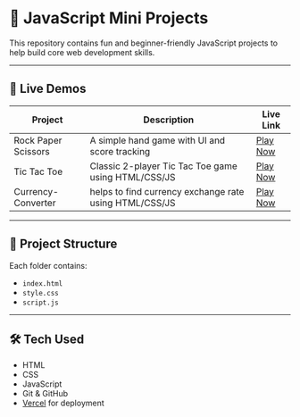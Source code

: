# 🧠 JavaScript Mini Projects

This repository contains fun and beginner-friendly JavaScript projects to help build core web development skills.

---

## 🚀 Live Demos

| Project         | Description                        | Live Link |
|----------------|------------------------------------|-----------|
| Rock Paper Scissors | A simple hand game with UI and score tracking | [Play Now](https://rock-paper-scissor-nu-three.vercel.app/) |
| Tic Tac Toe         | Classic 2-player Tic Tac Toe game using HTML/CSS/JS | [Play Now](https://tic-tac-toe-puce-delta-16.vercel.app/) |
| Currency-Converter  | helps to find currency exchange rate using HTML/CSS/JS | [Play Now](https://currency-code-converter.vercel.app/) |
---

## 📁 Project Structure


Each folder contains:
- `index.html`
- `style.css`
- `script.js`

---

## 🛠️ Tech Used

- HTML
- CSS
- JavaScript
- Git & GitHub
- [Vercel](https://vercel.com/) for deployment

